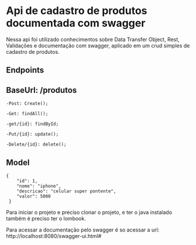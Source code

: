 # Api de cadastro de produtos documentada com swagger

Nessa api foi utilizado conhecimentos sobre Data Transfer Object, Rest, Validações e documentação com swagger, aplicado em um crud simples de cadastro de produtos.

## Endpoints

## BaseUrl: /produtos
	-Post: Create();
	
	-Get: findAll();
	
	-get/{id}: findById;
	
	-Put/{id}: update();
	
	-Delete/{id}: delete();

## Model
	{
	    "id": 1,
	    "nome": "iphone",
	    "descricao": "celular super pontente",
	    "valor": 5000
	 }
	 
Para iniciar o projeto e preciso clonar o projeto, e ter o java instalado também é preciso ter o lombook.


Para acessar a documentação pelo swagger é so acessar a url: http://localhost:8080/swagger-ui.html#